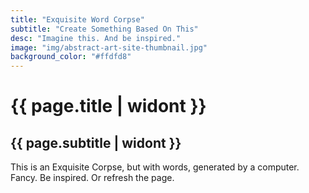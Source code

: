 ```yaml
---
title: "Exquisite Word Corpse"
subtitle: "Create Something Based On This"
desc: "Imagine this. And be inspired."
image: "img/abstract-art-site-thumbnail.jpg"
background_color: "#ffdfd8"
---
```

# {{ page.title | widont }}
## {{ page.subtitle | widont }}

<p>This is an Exquisite Corpse, but with words, generated by a computer. Fancy. Be inspired. Or refresh the page.</p>
<p class="_random random"
	data-child="span"
	data-template="The [[ adjectives ]] [[ nouns-singular ]] [[ adverbs ]] [[ verbs ]] the [[ adjectives ]] [[ nouns-singular ]]"></p>